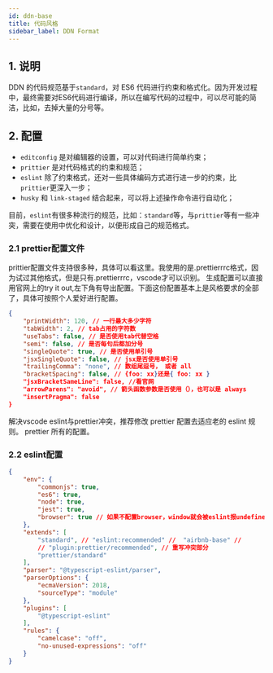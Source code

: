 ```yaml
---
id: ddn-base
title: 代码风格
sidebar_label: DDN Format
---
```


## 1. 说明

DDN 的代码规范基于`standard`，对 ES6 代码进行约束和格式化。因为开发过程中，最终需要对ES6代码进行编译，所以在编写代码的过程中，可以尽可能的简洁，比如，去掉大量的分号等。

## 2. 配置

- `editconfig` 是对编辑器的设置，可以对代码进行简单约束；
- `prittier` 是对代码格式的约束和规范；
- `eslint` 除了约束格式，还对一些具体编码方式进行进一步的约束，比`prittier`更深入一步；
- `husky` 和 `link-staged` 结合起来，可以将上述操作命令进行自动化；

目前，`eslint`有很多种流行的规范，比如：`standard`等，与`prittier`等有一些冲突，需要在使用中优化和设计，以便形成自己的规范格式。

### 2.1 prettier配置文件

prittier配置文件支持很多种，具体可以看这里。我使用的是.prettierrrc格式，因为试过其他格式，但是只有.prettierrrc，vscode才可以识别。
生成配置可以直接用官网上的try it out,左下角有导出配置。下面这份配置基本上是风格要求的全部了，具体可按照个人爱好进行配置。

```json
{
	"printWidth": 120, // 一行最大多少字符
	"tabWidth": 2, // tab占用的字符数
	"useTabs": false, // 是否使用tab代替空格
	"semi": false, // 是否每句后都加分号
	"singleQuote": true, // 是否使用单引号
	"jsxSingleQuote": false, // jsx是否使用单引号
	"trailingComma": "none", // 数组尾逗号， 或者 all
	"bracketSpacing": false, // {foo: xx}还是{ foo: xx }
	"jsxBracketSameLine": false, //看官网
	"arrowParens": "avoid", // 箭头函数参数是否使用（），也可以是 always
	"insertPragma": false
}
```

解决vscode eslint与prettier冲突，推荐修改 prettier 配置去适应老的 eslint 规则。 prettier 所有的配置。

### 2.2 eslint配置

```json
{
    "env": {
        "commonjs": true,
        "es6": true,
        "node": true,
        "jest": true,
        "browser": true // 如果不配置browser，window就会被eslint报undefined的错
    },
    "extends": [
        "standard", // "eslint:recommended" //  "airbnb-base" //
        // "plugin:prettier/recommended", // 重写冲突部分
        "prettier/standard"
    ],
    "parser": "@typescript-eslint/parser",
    "parserOptions": {
        "ecmaVersion": 2018,
        "sourceType": "module"
    },
    "plugins": [
        "@typescript-eslint"
    ],
    "rules": {
        "camelcase": "off",
        "no-unused-expressions": "off"
    }
}
```
